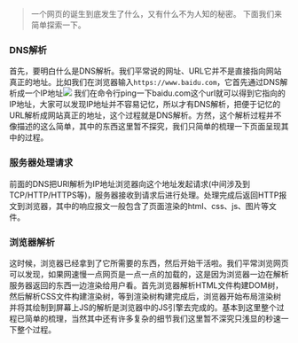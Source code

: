 > 一个网页的诞生到底发生了什么，又有什么不为人知的秘密。
> 下面我们来简单探索一下。

### DNS解析
首先，要明白什么是DNS解析。我们平常说的网址、URL它并不是直接指向网站真正的地址。比如我们在浏览器输入`https://www.baidu.com`，它首先通过DNS解析成一个IP地址![](http://upload-images.jianshu.io/upload_images/10423105-a3fce842887cbe10.png?imageMogr2/auto-orient/strip%7CimageView2/2/w/1240)
我们在命令行ping一下baidu.com这个url就可以得到它指向的IP地址，大家可以发现IP地址并不容易记忆，所以才有DNS解析，把便于记忆的URL解析成网站真正的地址，这个过程就是DNS解析。方然，这个解析过程并不像描述的这么简单，其中的东西这里暂不探究，我们只简单的梳理一下页面呈现其中的过程。

### 服务器处理请求
前面的DNS把URl解析为IP地址浏览器向这个地址发起请求(中间涉及到TCP/HTTP/HTTPS等)，服务器接收到请求后进行处理。处理完成后返回HTTP报文到浏览器，其中的响应报文一般包含了页面渲染的html、css、js、图片等文件。

### 浏览器解析
这时候，浏览器已经拿到了它所需要的东西，然后开始干活啦。我们平常浏览网页可以发现，如果网速慢一点网页是一点一点的加载的，这是因为浏览器一边在解析服务器返回的东西一边渲染给用户看。首先浏览器解析HTML文件构建DOM树，然后解析CSS文件构建渲染树，等到渲染树构建完成后，浏览器开始布局渲染树并将其绘制到屏幕上JS的解析是浏览器中的JS引擎去完成的。基本到这里整个过程已简单的梳理，当然其中还有许多复杂的细节我们这里暂不深究只浅显的秒速一下整个过程。
